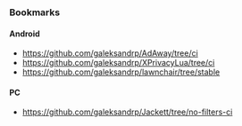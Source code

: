 ### Bookmarks

#### Android

- https://github.com/galeksandrp/AdAway/tree/ci
- https://github.com/galeksandrp/XPrivacyLua/tree/ci
- https://github.com/galeksandrp/lawnchair/tree/stable

#### PC

- https://github.com/galeksandrp/Jackett/tree/no-filters-ci

